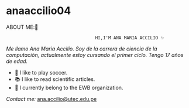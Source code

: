 # anaaccilio04
ABOUT ME:👋



                                      HI,I'M ANA MARIA ACCILIO ✨
*Me llamo Ana Maria Accilio.
Soy de la carrera de ciencia de la computación, actualmente estoy cursando el primer ciclo.
Tengo 17 años de edad.*


- 🏀 I like to play soccer.
- 📚 I like to read scientific articles.
- 🌱 I currently belong to the EWB organization.

*Contact me:*
ana.accilio@utec.edu.pe






